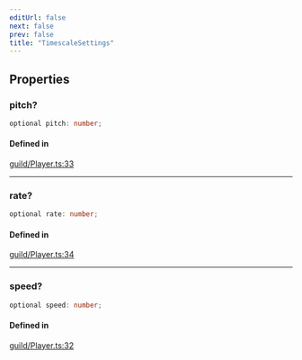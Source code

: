 ```yaml
---
editUrl: false
next: false
prev: false
title: "TimescaleSettings"
---
```


## Properties

<a id="pitch" name="pitch"></a>

### pitch?

```ts
optional pitch: number;
```

#### Defined in

[guild/Player.ts:33](https://github.com/shipgirlproject/shoukaku/blob/428f92c432a1875d1770e54c312147a1f47a448d/src/guild/Player.ts#L33)

***

<a id="rate" name="rate"></a>

### rate?

```ts
optional rate: number;
```

#### Defined in

[guild/Player.ts:34](https://github.com/shipgirlproject/shoukaku/blob/428f92c432a1875d1770e54c312147a1f47a448d/src/guild/Player.ts#L34)

***

<a id="speed" name="speed"></a>

### speed?

```ts
optional speed: number;
```

#### Defined in

[guild/Player.ts:32](https://github.com/shipgirlproject/shoukaku/blob/428f92c432a1875d1770e54c312147a1f47a448d/src/guild/Player.ts#L32)
